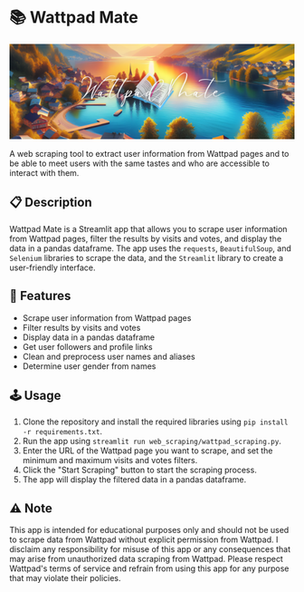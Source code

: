 **📚 Wattpad Mate**
================

<p align="center">
  <img src="images/banner.png" alt="Descripción de la imagen" width="600" />
</p>

A web scraping tool to extract user information from Wattpad pages and to be able to meet users with the same tastes and who are accessible to interact with them.

**📋 Description**
---------------

Wattpad Mate is a Streamlit app that allows you to scrape user information from Wattpad pages, filter the results by visits and votes, and display the data in a pandas dataframe. The app uses the `requests`, `BeautifulSoup`, and `Selenium` libraries to scrape the data, and the `Streamlit` library to create a user-friendly interface.

**🧩 Features**
------------

* Scrape user information from Wattpad pages
* Filter results by visits and votes
* Display data in a pandas dataframe
* Get user followers and profile links
* Clean and preprocess user names and aliases
* Determine user gender from names

**🕹️ Usage**
---------

1. Clone the repository and install the required libraries using `pip install -r requirements.txt`.
2. Run the app using `streamlit run web_scraping/wattpad_scraping.py`.
3. Enter the URL of the Wattpad page you want to scrape, and set the minimum and maximum visits and votes filters.
4. Click the "Start Scraping" button to start the scraping process.
5. The app will display the filtered data in a pandas dataframe.

**⚠️ Note**
------

This app is intended for educational purposes only and should not be used to scrape data from Wattpad without explicit permission from Wattpad. I disclaim any responsibility for misuse of this app or any consequences that may arise from unauthorized data scraping from Wattpad. Please respect Wattpad's terms of service and refrain from using this app for any purpose that may violate their policies.